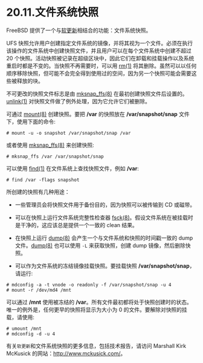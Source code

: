 # 20.11.文件系统快照

FreeBSD 提供了一个与[软更新](https://docs.freebsd.org/en/books/handbook/config/index.html#soft-updates)相结合的功能：文件系统快照。

UFS 快照允许用户创建指定文件系统的镜像，并将其视为一个文件。必须在执行该操作的文件系统中创建快照文件，并且用户可以在每个文件系统中创建不超过 20 个快照。活动快照被记录在超级区块中，因此它们在卸载和挂载操作以及系统重启时都是不变的。当快照不再需要时，可以用 [rm(1)](https://www.freebsd.org/cgi/man.cgi?query=rm&sektion=1&format=html) 将其删除。虽然可以以任何顺序移除快照，但可能不会完全得到使用过的空间，因为另一个快照可能会需要这些被释放的块。

不可更改的快照文件标志是由 [mksnap_ffs(8)](https://www.freebsd.org/cgi/man.cgi?query=mksnap_ffs&sektion=8&format=html) 在最初创建快照文件后设置的。[unlink(1)](https://www.freebsd.org/cgi/man.cgi?query=unlink&sektion=1&format=html) 对快照文件做了例外处理，因为它允许它们被删除。

可通过 [mount(8)](https://www.freebsd.org/cgi/man.cgi?query=mount&sektion=8&format=html) 创建快照。要把 **/var** 的快照放在 **/var/snapshot/snap** 文件下，使用下面的命令:

```shell
# mount -u -o snapshot /var/snapshot/snap /var
```

或者使用 [mksnap_ffs(8)](https://www.freebsd.org/cgi/man.cgi?query=mksnap_ffs&sektion=8&format=html) 来创建快照:

```shell
# mksnap_ffs /var /var/snapshot/snap
```

可以使用 [find(1)](https://www.freebsd.org/cgi/man.cgi?query=find&sektion=1&format=html) 在文件系统上查找快照文件，例如 **/var**:

```shell
# find /var -flags snapshot
```

所创建的快照有几种用途：

- 一些管理员会将快照文件用于备份目的，因为快照可以被传输到 CD 或磁带。

- 可以在快照上运行文件系统完整性检查器 [fsck(8)](https://www.freebsd.org/cgi/man.cgi?query=fsck&sektion=8&format=html)。假设文件系统在被挂载时是干净的，这应该总是提供一个一致的 clean 结果。

- 在快照上运行 [dump(8)](https://www.freebsd.org/cgi/man.cgi?query=dump&sektion=8&format=html) 会产生一个与文件系统和快照的时间戳一致的 dump 文件。[dump(8)](https://www.freebsd.org/cgi/man.cgi?query=dump&sektion=8&format=html) 也可以使用 `-L` 来获取快照，创建 dump 镜像，然后删除快照。

- 可以作为文件系统的冻结镜像挂载快照。要挂载快照 **/var/snapshot/snap**，请运行:

```shell
# mdconfig -a -t vnode -o readonly -f /var/snapshot/snap -u 4
# mount -r /dev/md4 /mnt
```

可以通过 **/mnt** 使用被冻结的 **/var**。所有文件最初都将处于快照创建时的状态。唯一的例外是，任何更早的快照将显示为大小为 0 的文件。要解除对快照的挂载，请使用:

```shell
# umount /mnt
# mdconfig -d -u 4
```

有关`软更新`和文件系统快照的更多信息，包括技术报告，请访问 Marshall Kirk McKusick 的网站：<http://www.mckusick.com/>。
